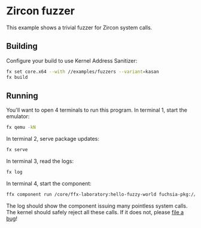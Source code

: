 # Zircon fuzzer

This example shows a trivial fuzzer for Zircon system calls.

## Building

Configure your build to use Kernel Address Sanitizer:

```bash
fx set core.x64 --with //examples/fuzzers --variant=kasan
fx build
```

## Running

You'll want to open 4 terminals to run this program. In terminal 1, start the
emulator:

```bash
fx qemu -kN
```

In terminal 2, serve package updates:

```bash
fx serve
```

In terminal 3, read the logs:

```bash
fx log
```

In terminal 4, start the component:

```bash
ffx component run /core/ffx-laboratory:hello-fuzzy-world fuchsia-pkg://fuchsia.com/example-fuzzers#meta/hello-fuzzy-world.cm --recreate
```

The log should show the component issuing many pointless system calls. The
kernel should safely reject all these calls. If it does not, please [file a
bug](https://bugs.fuchsia.dev/p/fuchsia/issues/entry?template=Fuzzing+Bug)!
